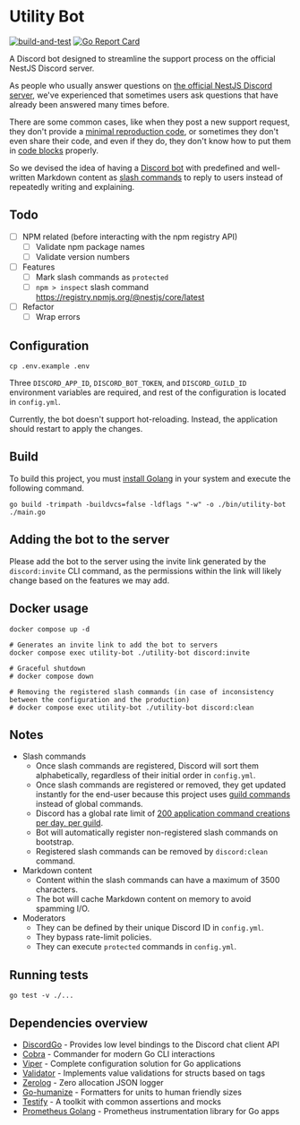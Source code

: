 # Utility Bot

[![build-and-test](https://github.com/nestjs-discord/utility-bot/actions/workflows/build-and-test.yaml/badge.svg)](https://github.com/nestjs-discord/utility-bot/actions/workflows/build-and-test.yaml)
[![Go Report Card](https://goreportcard.com/badge/github.com/nestjs-discord/utility-bot)](https://goreportcard.com/report/github.com/nestjs-discord/utility-bot)

A Discord bot designed to streamline the support process on the official NestJS Discord server.

As people who usually answer questions on [the official NestJS Discord server](https://discord.gg/nestjs), we've experienced that sometimes users ask questions that have already been answered many times before.

There are some common cases, like when they post a new support request, they don't provide a [minimal reproduction code](https://minimum-reproduction.wtf/), or sometimes they don't even share their code, and even if they do, they don't know how to put them in [code blocks](https://gist.github.com/matthewzring/9f7bbfd102003963f9be7dbcf7d40e51#code-blocks) properly.

So we devised the idea of having a [Discord bot](https://discord.com/developers/docs/intro#bots-and-apps) with predefined and well-written Markdown content as [slash commands](https://discord.com/developers/docs/interactions/application-commands) to reply to users instead of repeatedly writing and explaining.

## Todo

- [ ] NPM related (before interacting with the npm registry API)
  - [ ] Validate npm package names
  - [ ] Validate version numbers

- [ ] Features
  - [ ] Mark slash commands as `protected`
  - [ ] `npm > inspect` slash command https://registry.npmjs.org/@nestjs/core/latest

- [ ] Refactor
  - [ ] Wrap errors

## Configuration

```shell
cp .env.example .env
```

Three `DISCORD_APP_ID`, `DISCORD_BOT_TOKEN`, and `DISCORD_GUILD_ID` environment variables are required, and rest of
the configuration is located in `config.yml`.

Currently, the bot doesn't support hot-reloading. Instead, the application should restart to apply the changes.

## Build

To build this project, you must [install Golang](https://go.dev/doc/install) in your system
and execute the following command.

```shell
go build -trimpath -buildvcs=false -ldflags "-w" -o ./bin/utility-bot ./main.go
```

## Adding the bot to the server

Please add the bot to the server using the invite link generated by the `discord:invite` CLI command,
as the permissions within the link will likely change based on the features we may add.

## Docker usage

```shell
docker compose up -d

# Generates an invite link to add the bot to servers
docker compose exec utility-bot ./utility-bot discord:invite

# Graceful shutdown
# docker compose down

# Removing the registered slash commands (in case of inconsistency between the configuration and the production)
# docker compose exec utility-bot ./utility-bot discord:clean
```

## Notes

- Slash commands
  - Once slash commands are registered, Discord will sort them alphabetically, regardless of their initial order in `config.yml`.
  - Once slash commands are registered or removed, they get updated instantly for the end-user because this project uses [guild commands](https://discord.com/developers/docs/interactions/application-commands#registering-a-command) instead of global commands.
  - Discord has a global rate limit of [200 application command creations per day, per guild](https://discord.com/developers/docs/interactions/application-commands#registering-a-command).
  - Bot will automatically register non-registered slash commands on bootstrap.
  - Registered slash commands can be removed by `discord:clean` command.
- Markdown content
  - Content within the slash commands can have a maximum of 3500 characters.
  - The bot will cache Markdown content on memory to avoid spamming I/O.
- Moderators
  - They can be defined by their unique Discord ID in `config.yml`.
  - They bypass rate-limit policies.
  - They can execute `protected` commands in `config.yml`.

## Running tests

```shell
go test -v ./...
```

## Dependencies overview

- [DiscordGo](https://github.com/bwmarrin/discordgo) - Provides low level bindings to the Discord chat client API
- [Cobra](https://github.com/spf13/cobra) - Commander for modern Go CLI interactions
- [Viper](https://github.com/spf13/viper) - Complete configuration solution for Go applications
- [Validator](https://github.com/go-playground/validator) - Implements value validations for structs based on tags
- [Zerolog](https://github.com/rs/zerolog) - Zero allocation JSON logger
- [Go-humanize](https://github.com/dustin/go-humanize) - Formatters for units to human friendly sizes
- [Testify](https://github.com/stretchr/testify) - A toolkit with common assertions and mocks
- [Prometheus Golang](https://github.com/prometheus/client_golang) - Prometheus instrumentation library for Go apps
